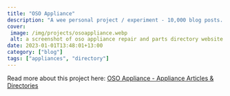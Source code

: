 ```yaml
---
title: "OSO Appliance"
description: "A wee personal project / experiment - 10,000 blog posts. OSO Appliance is an online directory for all things appliances. With a primary focus on New Zealand, but rapidly expanding to other areas, this website is intended to inform people about appliances and the services available in their area to keep them running smoothly."
cover: 
 image: /img/projects/osoappliance.webp
 alt: a screenshot of oso appliance repair and parts directory website
date: 2023-01-01T13:48:01+13:00
category: ["blog"]
tags: ["appliances", "directory"]
---
```


Read more about this project here: <a href="https://www.osoappliance.com">OSO Appliance - Appliance Articles & Directories</a>


